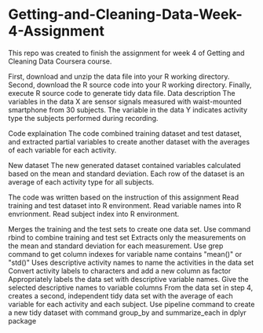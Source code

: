 # Getting-and-Cleaning-Data-Week-4-Assignment
This repo was created to finish the assignment for week 4 of Getting and Cleaning Data Coursera course.

First, download and unzip the data file into your R working directory.
Second, download the R source code into your R working directory.
Finally, execute R source code to generate tidy data file.
Data description
The variables in the data X are sensor signals measured with waist-mounted smartphone from 30 subjects. The variable in the data Y indicates activity type the subjects performed during recording.

Code explaination
The code combined training dataset and test dataset, and extracted partial variables to create another dataset with the averages of each variable for each activity.

New dataset
The new generated dataset contained variables calculated based on the mean and standard deviation. Each row of the dataset is an average of each activity type for all subjects.

The code was written based on the instruction of this assignment
Read training and test dataset into R environment. Read variable names into R envrionment. Read subject index into R environment.

Merges the training and the test sets to create one data set. Use command rbind to combine training and test set
Extracts only the measurements on the mean and standard deviation for each measurement. Use grep command to get column indexes for variable name contains "mean()" or "std()"
Uses descriptive activity names to name the activities in the data set Convert activity labels to characters and add a new column as factor
Appropriately labels the data set with descriptive variable names. Give the selected descriptive names to variable columns
From the data set in step 4, creates a second, independent tidy data set with the average of each variable for each activity and each subject. Use pipeline command to create a new tidy dataset with command group_by and summarize_each in dplyr package
